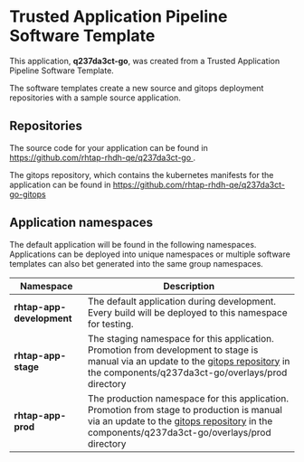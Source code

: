 # Trusted Application Pipeline Software Template

This application, **q237da3ct-go**, was created from a Trusted Application Pipeline Software Template.

The software templates create a new source and gitops deployment repositories with a sample source application. 

## Repositories

The source code for your application can be found in [https://github.com/rhtap-rhdh-qe/q237da3ct-go ](https://github.com/rhtap-rhdh-qe/q237da3ct-go ).
 
The gitops repository, which contains the kubernetes manifests for the application can be found in 
[https://github.com/rhtap-rhdh-qe/q237da3ct-go-gitops ](https://github.com/rhtap-rhdh-qe/q237da3ct-go-gitops ) 

## Application namespaces 

The default application will be found in the following namespaces. Applications can be deployed into unique namespaces or multiple software templates can also bet generated into the same group namespaces.  

|  Namespace   |  Description   |  
| -------- | -------- |   
| **rhtap-app-development** | The default application during development. Every build will be deployed to this namespace for testing. | 
| **rhtap-app-stage** | The staging namespace for this application. Promotion from development to stage is manual via an update to the [gitops repository](https://github.com/rhtap-rhdh-qe/q237da3ct-go-gitops ) in the components/q237da3ct-go/overlays/prod directory |  
| **rhtap-app-prod** | The production namespace for this application. Promotion from stage to production is manual via an update to the [gitops repository](https://github.com/rhtap-rhdh-qe/q237da3ct-go-gitops ) in the components/q237da3ct-go/overlays/prod directory | 